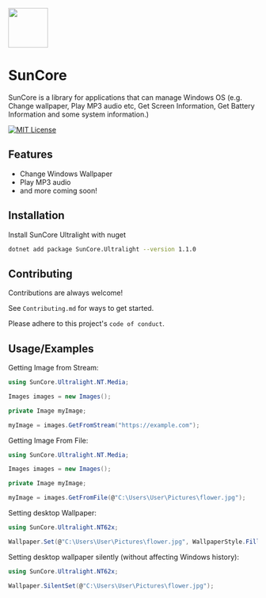 <img src="https://sunrisenw.s3.amazonaws.com/Images/512x512.png" width=80px height=80px></img> 
# SunCore

SunCore is a library for applications that can manage Windows OS (e.g. Change wallpaper, Play MP3 audio etc, Get Screen Information, Get Battery Information and some system information.)

[![MIT License](https://img.shields.io/badge/License-MIT-green.svg)](https://choosealicense.com/licenses/mit/)


## Features

- Change Windows Wallpaper
- Play MP3 audio
- and more coming soon!

## Installation

Install SunCore Ultralight with nuget

```bash
dotnet add package SunCore.Ultralight --version 1.1.0
```
    
## Contributing

Contributions are always welcome!

See `Contributing.md` for ways to get started.

Please adhere to this project's `code of conduct`.


## Usage/Examples

Getting Image from Stream:
```csharp
using SunCore.Ultralight.NT.Media;

Images images = new Images();

private Image myImage;

myImage = images.GetFromStream("https://example.com");
```

Getting Image From File:
```csharp
using SunCore.Ultralight.NT.Media;

Images images = new Images();

private Image myImage;

myImage = images.GetFromFile(@"C:\Users\User\Pictures\flower.jpg");
```
Setting desktop Wallpaper:
```csharp
using SunCore.Ultralight.NT62x;

Wallpaper.Set(@"C:\Users\User\Pictures\flower.jpg", WallpaperStyle.Fill);
```
Setting desktop wallpaper silently (without affecting Windows history):
```csharp
using SunCore.Ultralight.NT62x;

Wallpaper.SilentSet(@"C:\Users\User\Pictures\flower.jpg");
```
